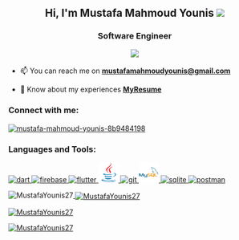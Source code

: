 <h2 align="center">Hi, I'm Mustafa Mahmoud Younis <img src="https://github.com/TheDudeThatCode/TheDudeThatCode/blob/master/Assets/Hi.gif" width="40"/></h2> 
<h3 align="center">Software Engineer</h3>

<p align="center">
  <a><img src="https://komarev.com/ghpvc/?username=MustafaYounis27"/></a>
  </p>

- 📫 You can reach me on **mustafamahmoudyounis@gmail.com**

- 📄 Know about my experiences [**MyResume**](https://github.com/MustafaYounis27/MustafaYounis27/files/10428254/Mustafa.Mahmoud.pdf)


<h3 align="left">Connect with me:</h3>
<p align="left">
    
<a href="https://www.linkedin.com/in/mustafa-mahmoud-younis-8b9484198/" target="blank"><img align="center" src="https://raw.githubusercontent.com/rahuldkjain/github-profile-readme-generator/master/src/images/icons/Social/linked-in-alt.svg" alt="mustafa-mahmoud-younis-8b9484198" height="30" width="40" /></a>
</p>

<h3 align="left">Languages and Tools:</h3>
<p align="left"> <a href="https://dart.dev" target="_blank" rel="noreferrer"> <img src="https://www.vectorlogo.zone/logos/dartlang/dartlang-icon.svg" alt="dart" width="40" height="40"/> </a> <a href="https://firebase.google.com/" target="_blank" rel="noreferrer"> <img src="https://www.vectorlogo.zone/logos/firebase/firebase-icon.svg" alt="firebase" width="40" height="40"/> </a> <a href="https://flutter.dev" target="_blank" rel="noreferrer"> <img src="https://www.vectorlogo.zone/logos/flutterio/flutterio-icon.svg" alt="flutter" width="40" height="40"/> </a> <a href="https://www.java.com" target="_blank" rel="noreferrer"> <img src="https://raw.githubusercontent.com/devicons/devicon/master/icons/java/java-original.svg" alt="java" width="40" height="40"/> </a> </a> <a href="https://git-scm.com/" target="_blank" rel="noreferrer"> <img src="https://www.vectorlogo.zone/logos/git-scm/git-scm-icon.svg" alt="git" width="40" height="40"/> </a> <a href="https://www.mysql.com/" target="_blank" rel="noreferrer"> <img src="https://raw.githubusercontent.com/devicons/devicon/master/icons/mysql/mysql-original-wordmark.svg" alt="mysql" width="40" height="40"/> </a> <a href="https://www.sqlite.org/" target="_blank" rel="noreferrer"> <img src="https://www.vectorlogo.zone/logos/sqlite/sqlite-icon.svg" alt="sqlite" width="40" height="40"/> </a> <a href="https://postman.com" target="_blank" rel="noreferrer"> <img src="https://www.vectorlogo.zone/logos/getpostman/getpostman-icon.svg" alt="postman" width="40" height="40"/> </p>

<p><img align="left" src="https://github-readme-stats.vercel.app/api/top-langs?username=MustafaYounis27&show_icons=true&locale=en&layout=compact&theme=react" alt="MustafaYounis27" /></p>

<p>&nbsp;<img align="center" src="https://github-readme-stats.vercel.app/api?username=MustafaYounis27&show_icons=true&locale=en&theme=react" alt="MustafaYounis27" /></p>

<p><img align="center" src="https://github-readme-streak-stats.herokuapp.com/?user=MustafaYounis27&theme=react" alt="MustafaYounis27" /></p>

<p align="left"> <a href="https://github.com/ryo-ma/github-profile-trophy"><img src="https://github-profile-trophy.vercel.app/?username=MustafaYounis27&theme=react" alt="MustafaYounis27" /></a> </p>
